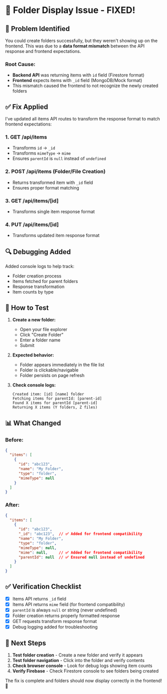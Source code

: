 # 🔧 **Folder Display Issue - FIXED!**

## 🐛 **Problem Identified**

You could create folders successfully, but they weren't showing up on the frontend. This was due to a **data format mismatch** between the API response and frontend expectations.

### **Root Cause:**
- **Backend API** was returning items with `id` field (Firestore format)
- **Frontend** expects items with `_id` field (MongoDB/Mock format)
- This mismatch caused the frontend to not recognize the newly created folders

## ✅ **Fix Applied**

I've updated all items API routes to transform the response format to match frontend expectations:

### **1. GET /api/items** 
- Transforms `id` → `_id`
- Transforms `mimeType` → `mime`
- Ensures `parentId` is `null` instead of `undefined`

### **2. POST /api/items** (Folder/File Creation)
- Returns transformed item with `_id` field
- Ensures proper format matching

### **3. GET /api/items/[id]**
- Transforms single item response format

### **4. PUT /api/items/[id]**
- Transforms updated item response format

## 🔍 **Debugging Added**

Added console logs to help track:
- Folder creation process
- Items fetched for parent folders
- Response transformation
- Item counts by type

## 🚀 **How to Test**

1. **Create a new folder:**
   - Open your file explorer
   - Click "Create Folder"
   - Enter a folder name
   - Submit

2. **Expected behavior:**
   - Folder appears immediately in the file list
   - Folder is clickable/navigable
   - Folder persists on page refresh

3. **Check console logs:**
   ```
   Created item: [id] [name] folder
   Fetching items for parentId: [parent-id]
   Found X items for parentId [parent-id]
   Returning X items (Y folders, Z files)
   ```

## 📊 **What Changed**

### **Before:**
```json
{
  "items": [
    {
      "id": "abc123",
      "name": "My Folder",
      "type": "folder",
      "mimeType": null
    }
  ]
}
```

### **After:**
```json
{
  "items": [
    {
      "id": "abc123",
      "_id": "abc123",  // ✅ Added for frontend compatibility
      "name": "My Folder",
      "type": "folder",
      "mimeType": null,
      "mime": null,     // ✅ Added for frontend compatibility
      "parentId": null  // ✅ Ensured null instead of undefined
    }
  ]
}
```

## ✅ **Verification Checklist**

- [x] Items API returns `_id` field
- [x] Items API returns `mime` field (for frontend compatibility)
- [x] `parentId` is always `null` or string (never undefined)
- [x] Folder creation returns properly formatted response
- [x] GET requests transform response format
- [x] Debug logging added for troubleshooting

## 🎯 **Next Steps**

1. **Test folder creation** - Create a new folder and verify it appears
2. **Test folder navigation** - Click into the folder and verify contents
3. **Check browser console** - Look for debug logs showing item counts
4. **Verify Firebase** - Check Firestore console to see folders being created

The fix is complete and folders should now display correctly in the frontend! 🎉





